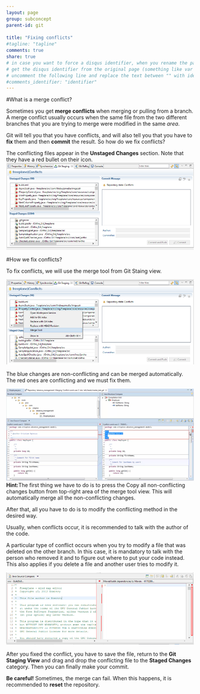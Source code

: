 ```yaml
---
layout: page
group: subconcept
parent-id: git

title: "Fixing conflicts"
#tagline: "tagline"
comments: true
share: true
# in case you want to force a disqus identifier, when you rename the page
# get the disqus identifier from the original page (something like var disqus_identifier = 'ident';),
# uncomment the following line and replace the text between "" with ident
#comments_identifier: "identifier"
---
```



#What is a merge conflict?


Sometimes you get **merge conflicts** when merging or pulling from a branch. A merge conflict usually occurs when the same file from the two different branches that you are trying to merge were modified in the same _area_.

Git will tell you that you have conflicts, and will also tell you that you have to **fix** them and then **commit** the result. So how do we fix conflicts?

<!-- more -->

<div class="alert alert-warning">The conflicting files appear in the <strong>Unstaged Changes</strong> section. Note that they have a red bullet on their icon.</div>

<img class="img-thumbnail center-block" src="conflicts/conflicts.png"/>


#How we fix conflicts?


To fix conflicts, we will use the <span class="label label-info">merge tool</span> from Git Staing view.


<img class="img-thumbnail center-block" src="conflicts/merge-tool.png"/>


The blue changes are non-conflicting and can be merged automatically. The red ones are conflicting and we must fix them.


<img class="img-thumbnail center-block" src="conflicts/merge-tool-2.png"/>


<div class="alert alert-warning"><strong>Hint:</strong>The first thing we have to do is to press the <span class="label label-info">Copy all non-conflicting changes</span> button from top-right area of the merge tool view. This will automatically merge all the non-conflicting changes.</div>

After that, all you have to do is to modify the conflicting method in the desired way.

<div class="alert alert-success">Usually, when conflicts occur, it is recommended to talk with the author of the code.</div>

A particular type of conflict occurs when you try to modify a file that was deleted on the other branch. In this case, it is mandatory to talk with the person who removed it and to figure out where to put your code instead. This also applies if you delete a file and another user tries to modify it.

<img class="img-thumbnail center-block" src="conflicts/merge-tool-3.png"/>

After you fixed the conflict, you have to save the file, return to the **Git Staging View** and drag and drop the conflicting file to the **Staged Changes** category. Then you can finally make your commit.


<div class="alert alert-danger"><strong>Be careful!</strong> Sometimes, the merge can fail. When this happens, it is recommended to <strong>reset</strong> the repository.</div>





